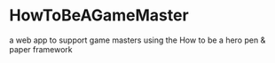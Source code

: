 # HowToBeAGameMaster
a web app to support game masters using the How to be a hero pen &amp; paper framework
